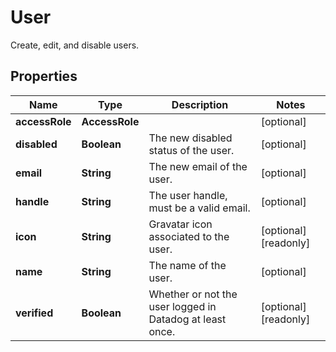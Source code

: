 

# User

Create, edit, and disable users.
## Properties

Name | Type | Description | Notes
------------ | ------------- | ------------- | -------------
**accessRole** | **AccessRole** |  |  [optional]
**disabled** | **Boolean** | The new disabled status of the user. |  [optional]
**email** | **String** | The new email of the user. |  [optional]
**handle** | **String** | The user handle, must be a valid email. |  [optional]
**icon** | **String** | Gravatar icon associated to the user. |  [optional] [readonly]
**name** | **String** | The name of the user. |  [optional]
**verified** | **Boolean** | Whether or not the user logged in Datadog at least once. |  [optional] [readonly]



